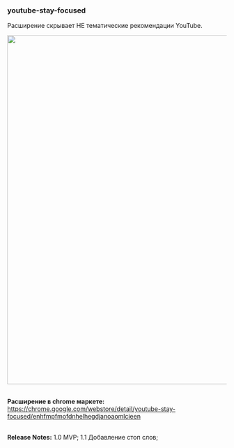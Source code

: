 ### youtube-stay-focused

Расширение скрывает НЕ тематические рекомендации YouTube.

<img src="https://github.com/itwillwork/youtube-stay-focused/blob/master/screens/demo.gif?raw=true" width="800px" />
<br />
<br />

**Расширение в chrome маркете:**
https://chrome.google.com/webstore/detail/youtube-stay-focused/enhfmpfmofdnhelhegdjanoaomlcieen
<br />
<br />

**Release Notes:**
1.0
	MVP;
1.1
	Добавление стоп слов;